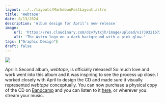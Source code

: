 ```yaml
---
layout: ../../layouts/MarkdownPostLayout.astro
title: 'Webtape'
date: 8/13/2024
description: 'Album design for April’s new release'
image:
    url: 'https://res.cloudinary.com/dzv7ytxjh/image/upload/v1739321673/66bc5f7600c8c739c07a2664_april-webtape-album-md-1_ae39oj.jpg'
    alt: 'The Astro logo on a dark background with a pink glow.'
tags: ["Graphic Design"]
draft: false
---
```



<img class="blog-post-image-lg" src="https://res.cloudinary.com/dzv7ytxjh/image/upload/f_auto,q_80/v1739321673/66bc5f7600c8c739c07a2664_april-webtape-album-md-1_ae39oj.jpg">

April’s Second album, _webtape_, is officially released! So much love and work went into this album and it was inspiring to see the process up close. I worked closely with April to design the CD and made sure it visually represented _webtape_ conceptually. You can now purchase a physical copy of the CD on [Bandcamp]("https://listentoapril.bandcamp.com/album/webtape") and you can listen to it [here]("https://open.spotify.com/album/6nsas45yxo0GbpytTmM5iP?si=mkzsccTWQsmcIPaDKRMuEg"), or wherever you stream your music.

